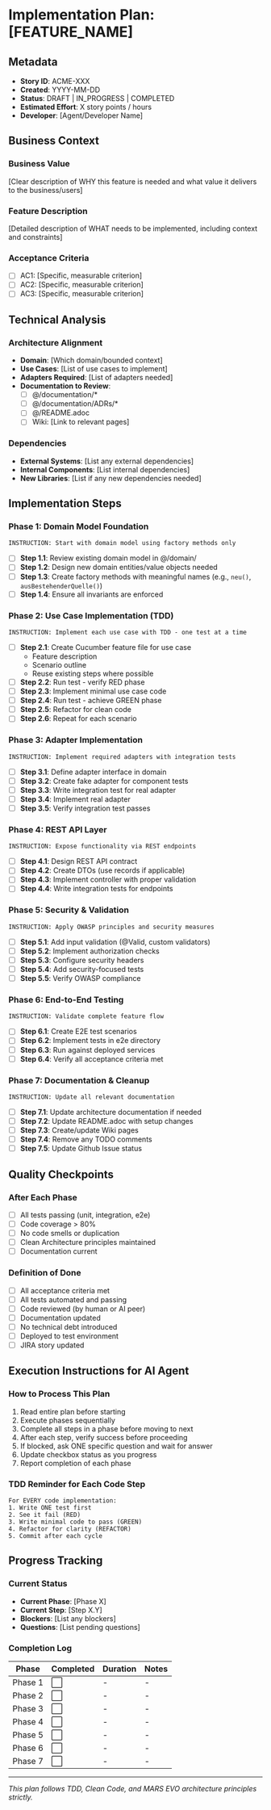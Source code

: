 # Implementation Plan: [FEATURE_NAME]

## Metadata

- **Story ID**: ACME-XXX
- **Created**: YYYY-MM-DD
- **Status**: DRAFT | IN_PROGRESS | COMPLETED
- **Estimated Effort**: X story points / hours
- **Developer**: [Agent/Developer Name]

## Business Context

### Business Value

[Clear description of WHY this feature is needed and what value it delivers to the business/users]

### Feature Description

[Detailed description of WHAT needs to be implemented, including context and constraints]

### Acceptance Criteria

- [ ] AC1: [Specific, measurable criterion]
- [ ] AC2: [Specific, measurable criterion]
- [ ] AC3: [Specific, measurable criterion]

## Technical Analysis

### Architecture Alignment

- **Domain**: [Which domain/bounded context]
- **Use Cases**: [List of use cases to implement]
- **Adapters Required**: [List of adapters needed]
- **Documentation to Review**:
    - [ ] @/documentation/*
    - [ ] @/documentation/ADRs/*
    - [ ] @/README.adoc
    - [ ] Wiki: [Link to relevant pages]

### Dependencies

- **External Systems**: [List any external dependencies]
- **Internal Components**: [List internal dependencies]
- **New Libraries**: [List if any new dependencies needed]

## Implementation Steps

### Phase 1: Domain Model Foundation

```
INSTRUCTION: Start with domain model using factory methods only
```

- [ ] **Step 1.1**: Review existing domain model in @/domain/
- [ ] **Step 1.2**: Design new domain entities/value objects needed
- [ ] **Step 1.3**: Create factory methods with meaningful names (e.g., `neu()`, `ausBestehenderQuelle()`)
- [ ] **Step 1.4**: Ensure all invariants are enforced

### Phase 2: Use Case Implementation (TDD)

```
INSTRUCTION: Implement each use case with TDD - one test at a time
```

- [ ] **Step 2.1**: Create Cucumber feature file for use case
    - Feature description
    - Scenario outline
    - Reuse existing steps where possible
- [ ] **Step 2.2**: Run test - verify RED phase
- [ ] **Step 2.3**: Implement minimal use case code
- [ ] **Step 2.4**: Run test - achieve GREEN phase
- [ ] **Step 2.5**: Refactor for clean code
- [ ] **Step 2.6**: Repeat for each scenario

### Phase 3: Adapter Implementation

```
INSTRUCTION: Implement required adapters with integration tests
```

- [ ] **Step 3.1**: Define adapter interface in domain
- [ ] **Step 3.2**: Create fake adapter for component tests
- [ ] **Step 3.3**: Write integration test for real adapter
- [ ] **Step 3.4**: Implement real adapter
- [ ] **Step 3.5**: Verify integration test passes

### Phase 4: REST API Layer

```
INSTRUCTION: Expose functionality via REST endpoints
```

- [ ] **Step 4.1**: Design REST API contract
- [ ] **Step 4.2**: Create DTOs (use records if applicable)
- [ ] **Step 4.3**: Implement controller with proper validation
- [ ] **Step 4.4**: Write integration tests for endpoints

### Phase 5: Security & Validation

```
INSTRUCTION: Apply OWASP principles and security measures
```

- [ ] **Step 5.1**: Add input validation (@Valid, custom validators)
- [ ] **Step 5.2**: Implement authorization checks
- [ ] **Step 5.3**: Configure security headers
- [ ] **Step 5.4**: Add security-focused tests
- [ ] **Step 5.5**: Verify OWASP compliance

### Phase 6: End-to-End Testing

```
INSTRUCTION: Validate complete feature flow
```

- [ ] **Step 6.1**: Create E2E test scenarios
- [ ] **Step 6.2**: Implement tests in e2e directory
- [ ] **Step 6.3**: Run against deployed services
- [ ] **Step 6.4**: Verify all acceptance criteria met

### Phase 7: Documentation & Cleanup

```
INSTRUCTION: Update all relevant documentation
```

- [ ] **Step 7.1**: Update architecture documentation if needed
- [ ] **Step 7.2**: Update README.adoc with setup changes
- [ ] **Step 7.3**: Create/update Wiki pages
- [ ] **Step 7.4**: Remove any TODO comments
- [ ] **Step 7.5**: Update Github Issue status

## Quality Checkpoints

### After Each Phase

- [ ] All tests passing (unit, integration, e2e)
- [ ] Code coverage > 80%
- [ ] No code smells or duplication
- [ ] Clean Architecture principles maintained
- [ ] Documentation current

### Definition of Done

- [ ] All acceptance criteria met
- [ ] All tests automated and passing
- [ ] Code reviewed (by human or AI peer)
- [ ] Documentation updated
- [ ] No technical debt introduced
- [ ] Deployed to test environment
- [ ] JIRA story updated

## Execution Instructions for AI Agent

### How to Process This Plan

1. Read entire plan before starting
2. Execute phases sequentially
3. Complete all steps in a phase before moving to next
4. After each step, verify success before proceeding
5. If blocked, ask ONE specific question and wait for answer
6. Update checkbox status as you progress
7. Report completion of each phase

### TDD Reminder for Each Code Step

```
For EVERY code implementation:
1. Write ONE test first
2. See it fail (RED)
3. Write minimal code to pass (GREEN)
4. Refactor for clarity (REFACTOR)
5. Commit after each cycle
```

## Progress Tracking

### Current Status

- **Current Phase**: [Phase X]
- **Current Step**: [Step X.Y]
- **Blockers**: [List any blockers]
- **Questions**: [List pending questions]

### Completion Log

| Phase   | Completed | Duration | Notes |
|---------|-----------|----------|-------|
| Phase 1 | ⬜         | -        | -     |
| Phase 2 | ⬜         | -        | -     |
| Phase 3 | ⬜         | -        | -     |
| Phase 4 | ⬜         | -        | -     |
| Phase 5 | ⬜         | -        | -     |
| Phase 6 | ⬜         | -        | -     |
| Phase 7 | ⬜         | -        | -     |

---
*This plan follows TDD, Clean Code, and MARS EVO architecture principles strictly.*
